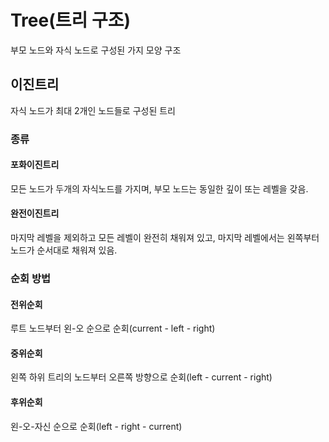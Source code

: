 # Tree(트리 구조)

부모 노드와 자식 노드로 구성된 가지 모양 구조

## 이진트리

자식 노드가 최대 2개인 노드들로 구성된 트리

### 종류

#### 포화이진트리

모든 노드가 두개의 자식노드를 가지며, 부모 노드는 동일한 깊이 또는 레벨을 갖음.

#### 완전이진트리

마지막 레벨을 제외하고 모든 레벨이 완전히 채워져 있고,
마지막 레벨에서는 왼쪽부터 노드가 순서대로 채워져 있음.

### 순회 방법

#### 전위순회

루트 노드부터 왼-오 순으로 순회(current - left - right)

#### 중위순회

왼쪽 하위 트리의 노드부터 오른쪽 방향으로 순회(left - current - right)

#### 후위순회

왼-오-자신 순으로 순회(left - right - current)
